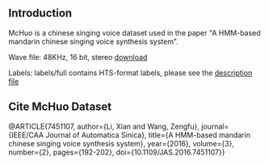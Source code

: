 ## Introduction

McHuo is a chinese singing voice dataset used in the paper "A HMM-based mandarin chinese singing voice synthesis system".

Wave file: 48KHz, 16 bit, stereo [download](https://drive.google.com/file/d/1fDQ6hgdP3wfosKHbdARAIfzTFY74UoJw/view?usp=share_link)

Labels:  labels/full contains HTS-format labels, please see the [description file](/label_description.txt)






## Cite McHuo Dataset

@ARTICLE{7451107,
  author={Li, Xian and Wang, Zengfu},
  journal={IEEE/CAA Journal of Automatica Sinica}, 
  title={A HMM-based mandarin chinese singing voice synthesis system}, 
  year={2016},
  volume={3},
  number={2},
  pages={192-202},
  doi={10.1109/JAS.2016.7451107}}
